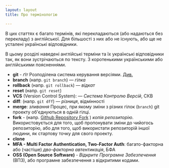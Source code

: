 ```yaml
---
layout: layout
title: Про термінологію

---
```


В цих статтях є багато термінів, які перекладаються (або надаються без перекладу) з англійської. Для більшості з них або не існують, або ще не усталені українські відповідники. 

В цьому розділі наведені англійські терміни та їх українські відповідники так, як вони зустрічаються по тексту. З коротенькими українськими або англійськими поясненнями.

- <span id="git">**git**</span> - *ґіт* Розподілена система керування версіями. [Див.](http://git-scm.com/) 
- <span id="branch">**branch**</span> (напр. `git branch`) —  *гілка*
- <span id="rollback">**rollback**</span> (напр. `git rollback`) — *відкат* 
- <span id="reset">**reset**</span> (напр. `git reset`)
- <span id="VCS">**VCS**</span> (Version Control System): — *Система Контролю Версій*, СКВ
- <span id="diff">**diff**</span>:  (напр. `git dff`) — *різниця*, відмінності
- <span id="merge">**merge**</span>: *зливання* Процес, при якому зміни з різних гілок (`branch`) git проекту об'єднуються в одній гілці.
- <span id="fork">**fork**</span> - (напр. [Github Repository Fork](https://help.github.com/articles/fork-a-repo/) ) *копія репозиторію*. Використовується для того, щоб пропонувати зміни до чийогось репозиторію, або для того, щоб використати репозиторій іншої людини, як стартову точку для свого проекту. 
- <span id="clone">**clone**</span> 
- <span id="MFA - Multi Factor Authentication, Two-Factor Auth">**MFA - Multi Factor Authentication, Two-Factor Auth**</span>: багато-факторна або (частіше) *дво-факторна автентикація*, БФА
- <span id="oss">**OSS (Open Source Software)**</span> - *Відкрите Програмне Забезпечення* (ВПЗ), або програмне забезпечення з відкритими кодами.